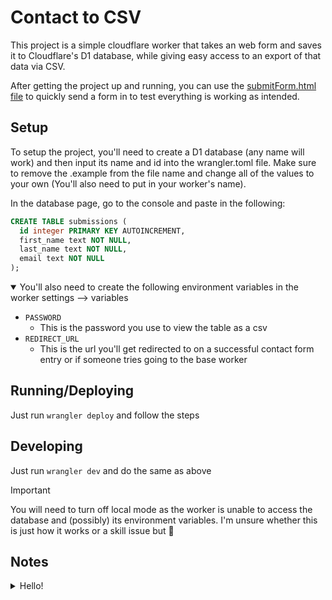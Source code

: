 # Contact to CSV
This project is a simple cloudflare worker that takes an web form and saves it to Cloudflare's D1 database, while giving easy access to an export of that data via CSV.

After getting the project up and running, you can use the [submitForm.html file](./submitForm.html) to quickly send a form in to test everything is working as intended.

## Setup
To setup the project, you'll need to create a D1 database (any name will work) and then input its name and id into the wrangler.toml file. Make sure to remove the .example from the file name and change all of the values to your own (You'll also need to put in your worker's name).

In the database page, go to the console and paste in the following:
```sql
CREATE TABLE submissions (
  id integer PRIMARY KEY AUTOINCREMENT, 
  first_name text NOT NULL,
  last_name text NOT NULL, 
  email text NOT NULL
);
```

<details open>
<summary>You'll also need to create the following environment variables in the worker settings --> variables</summary>

* `PASSWORD`
  * This is the password you use to view the table as a csv
* `REDIRECT_URL`
  * This is the url you'll get redirected to on a successful contact form entry or if someone tries going to the base worker
</details>

## Running/Deploying
Just run `wrangler deploy` and follow the steps

## Developing
Just run `wrangler dev` and do the same as above
> [!IMPORTANT]
> You will need to turn off local mode as the worker is unable to access the database and (possibly) its environment variables. I'm unsure whether this is just how it works or a skill issue but 🤷


## Notes
<details>
<summary>Hello!</summary>

I am quite silly! Some things could be done better (mainly the naming between the form and the db & general organization) but as long as it all works :)
<br>
I also don't know what some of the typescript files do but I'm too scared to touch them so there they shall remain
</details>
